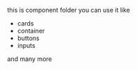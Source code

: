 this is component folder you can use it like

- cards
- container
- buttons
- inputs

and many more
